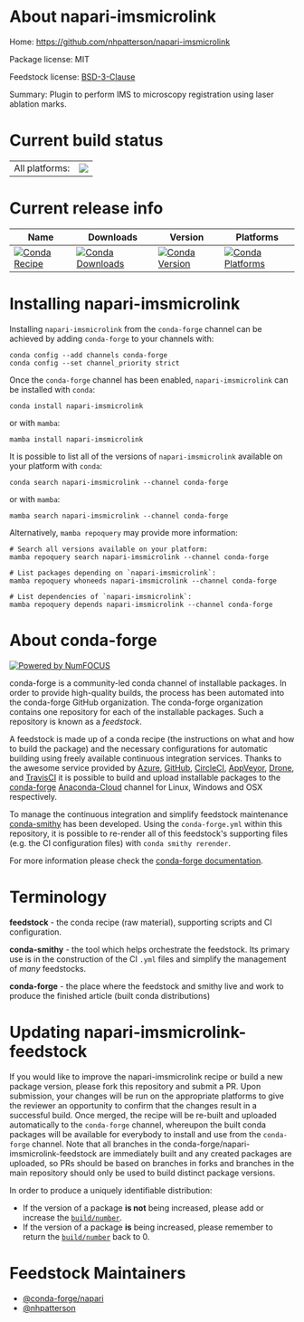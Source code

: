 About napari-imsmicrolink
=========================

Home: https://github.com/nhpatterson/napari-imsmicrolink

Package license: MIT

Feedstock license: [BSD-3-Clause](https://github.com/conda-forge/napari-imsmicrolink-feedstock/blob/main/LICENSE.txt)

Summary: Plugin to perform IMS to microscopy registration using laser ablation marks.

Current build status
====================


<table><tr><td>All platforms:</td>
    <td>
      <a href="https://dev.azure.com/conda-forge/feedstock-builds/_build/latest?definitionId=15314&branchName=main">
        <img src="https://dev.azure.com/conda-forge/feedstock-builds/_apis/build/status/napari-imsmicrolink-feedstock?branchName=main">
      </a>
    </td>
  </tr>
</table>

Current release info
====================

| Name | Downloads | Version | Platforms |
| --- | --- | --- | --- |
| [![Conda Recipe](https://img.shields.io/badge/recipe-napari--imsmicrolink-green.svg)](https://anaconda.org/conda-forge/napari-imsmicrolink) | [![Conda Downloads](https://img.shields.io/conda/dn/conda-forge/napari-imsmicrolink.svg)](https://anaconda.org/conda-forge/napari-imsmicrolink) | [![Conda Version](https://img.shields.io/conda/vn/conda-forge/napari-imsmicrolink.svg)](https://anaconda.org/conda-forge/napari-imsmicrolink) | [![Conda Platforms](https://img.shields.io/conda/pn/conda-forge/napari-imsmicrolink.svg)](https://anaconda.org/conda-forge/napari-imsmicrolink) |

Installing napari-imsmicrolink
==============================

Installing `napari-imsmicrolink` from the `conda-forge` channel can be achieved by adding `conda-forge` to your channels with:

```
conda config --add channels conda-forge
conda config --set channel_priority strict
```

Once the `conda-forge` channel has been enabled, `napari-imsmicrolink` can be installed with `conda`:

```
conda install napari-imsmicrolink
```

or with `mamba`:

```
mamba install napari-imsmicrolink
```

It is possible to list all of the versions of `napari-imsmicrolink` available on your platform with `conda`:

```
conda search napari-imsmicrolink --channel conda-forge
```

or with `mamba`:

```
mamba search napari-imsmicrolink --channel conda-forge
```

Alternatively, `mamba repoquery` may provide more information:

```
# Search all versions available on your platform:
mamba repoquery search napari-imsmicrolink --channel conda-forge

# List packages depending on `napari-imsmicrolink`:
mamba repoquery whoneeds napari-imsmicrolink --channel conda-forge

# List dependencies of `napari-imsmicrolink`:
mamba repoquery depends napari-imsmicrolink --channel conda-forge
```


About conda-forge
=================

[![Powered by
NumFOCUS](https://img.shields.io/badge/powered%20by-NumFOCUS-orange.svg?style=flat&colorA=E1523D&colorB=007D8A)](https://numfocus.org)

conda-forge is a community-led conda channel of installable packages.
In order to provide high-quality builds, the process has been automated into the
conda-forge GitHub organization. The conda-forge organization contains one repository
for each of the installable packages. Such a repository is known as a *feedstock*.

A feedstock is made up of a conda recipe (the instructions on what and how to build
the package) and the necessary configurations for automatic building using freely
available continuous integration services. Thanks to the awesome service provided by
[Azure](https://azure.microsoft.com/en-us/services/devops/), [GitHub](https://github.com/),
[CircleCI](https://circleci.com/), [AppVeyor](https://www.appveyor.com/),
[Drone](https://cloud.drone.io/welcome), and [TravisCI](https://travis-ci.com/)
it is possible to build and upload installable packages to the
[conda-forge](https://anaconda.org/conda-forge) [Anaconda-Cloud](https://anaconda.org/)
channel for Linux, Windows and OSX respectively.

To manage the continuous integration and simplify feedstock maintenance
[conda-smithy](https://github.com/conda-forge/conda-smithy) has been developed.
Using the ``conda-forge.yml`` within this repository, it is possible to re-render all of
this feedstock's supporting files (e.g. the CI configuration files) with ``conda smithy rerender``.

For more information please check the [conda-forge documentation](https://conda-forge.org/docs/).

Terminology
===========

**feedstock** - the conda recipe (raw material), supporting scripts and CI configuration.

**conda-smithy** - the tool which helps orchestrate the feedstock.
                   Its primary use is in the construction of the CI ``.yml`` files
                   and simplify the management of *many* feedstocks.

**conda-forge** - the place where the feedstock and smithy live and work to
                  produce the finished article (built conda distributions)


Updating napari-imsmicrolink-feedstock
======================================

If you would like to improve the napari-imsmicrolink recipe or build a new
package version, please fork this repository and submit a PR. Upon submission,
your changes will be run on the appropriate platforms to give the reviewer an
opportunity to confirm that the changes result in a successful build. Once
merged, the recipe will be re-built and uploaded automatically to the
`conda-forge` channel, whereupon the built conda packages will be available for
everybody to install and use from the `conda-forge` channel.
Note that all branches in the conda-forge/napari-imsmicrolink-feedstock are
immediately built and any created packages are uploaded, so PRs should be based
on branches in forks and branches in the main repository should only be used to
build distinct package versions.

In order to produce a uniquely identifiable distribution:
 * If the version of a package **is not** being increased, please add or increase
   the [``build/number``](https://docs.conda.io/projects/conda-build/en/latest/resources/define-metadata.html#build-number-and-string).
 * If the version of a package **is** being increased, please remember to return
   the [``build/number``](https://docs.conda.io/projects/conda-build/en/latest/resources/define-metadata.html#build-number-and-string)
   back to 0.

Feedstock Maintainers
=====================

* [@conda-forge/napari](https://github.com/conda-forge/napari/)
* [@nhpatterson](https://github.com/nhpatterson/)

